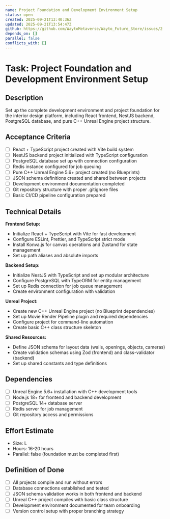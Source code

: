 ```yaml
---
name: Project Foundation and Development Environment Setup
status: open
created: 2025-09-21T13:40:36Z
updated: 2025-09-21T13:54:47Z
github: https://github.com/WaytoMetaverse/Wayto_Future_Store/issues/2
depends_on: []
parallel: false
conflicts_with: []
---
```


# Task: Project Foundation and Development Environment Setup

## Description
Set up the complete development environment and project foundation for the interior design platform, including React frontend, NestJS backend, PostgreSQL database, and pure C++ Unreal Engine project structure.

## Acceptance Criteria
- [ ] React + TypeScript project created with Vite build system
- [ ] NestJS backend project initialized with TypeScript configuration
- [ ] PostgreSQL database set up with connection configuration
- [ ] Redis instance configured for job queuing
- [ ] Pure C++ Unreal Engine 5.6+ project created (no Blueprints)
- [ ] JSON schema definitions created and shared between projects
- [ ] Development environment documentation completed
- [ ] Git repository structure with proper .gitignore files
- [ ] Basic CI/CD pipeline configuration prepared

## Technical Details
**Frontend Setup:**
- Initialize React + TypeScript with Vite for fast development
- Configure ESLint, Prettier, and TypeScript strict mode
- Install Konva.js for canvas operations and Zustand for state management
- Set up path aliases and absolute imports

**Backend Setup:**
- Initialize NestJS with TypeScript and set up modular architecture
- Configure PostgreSQL with TypeORM for entity management
- Set up Redis connection for job queue management
- Create environment configuration with validation

**Unreal Project:**
- Create new C++ Unreal Engine project (no Blueprint dependencies)
- Set up Movie Render Pipeline plugin and required dependencies
- Configure project for command-line automation
- Create basic C++ class structure skeleton

**Shared Resources:**
- Define JSON schema for layout data (walls, openings, objects, cameras)
- Create validation schemas using Zod (frontend) and class-validator (backend)
- Set up shared constants and type definitions

## Dependencies
- [ ] Unreal Engine 5.6+ installation with C++ development tools
- [ ] Node.js 18+ for frontend and backend development
- [ ] PostgreSQL 14+ database server
- [ ] Redis server for job management
- [ ] Git repository access and permissions

## Effort Estimate
- Size: L
- Hours: 16-20 hours
- Parallel: false (foundation must be completed first)

## Definition of Done
- [ ] All projects compile and run without errors
- [ ] Database connections established and tested
- [ ] JSON schema validation works in both frontend and backend
- [ ] Unreal C++ project compiles with basic class structure
- [ ] Development environment documented for team onboarding
- [ ] Version control setup with proper branching strategy